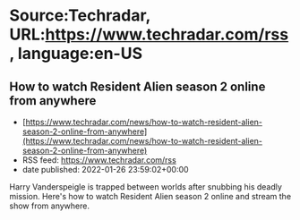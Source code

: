 # Source:Techradar, URL:https://www.techradar.com/rss, language:en-US

## How to watch Resident Alien season 2 online from anywhere
 - [https://www.techradar.com/news/how-to-watch-resident-alien-season-2-online-from-anywhere](https://www.techradar.com/news/how-to-watch-resident-alien-season-2-online-from-anywhere)
 - RSS feed: https://www.techradar.com/rss
 - date published: 2022-01-26 23:59:02+00:00

Harry Vanderspeigle is trapped between worlds after snubbing his deadly mission. Here's how to watch Resident Alien season 2 online and stream the show from anywhere.

